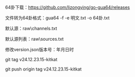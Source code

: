 
64卦下载：https://github.com/lizongying/go-gua64/releases

文件转为64卦格式：gua64 -f -e 明文.txt -o 64卦.txt

默认源：raw\channels.txt

默认源列表：raw\sources.txt

修改version.json版本号：年月日时

git tag v24.12.23.15-kitkat

git push origin tag v24.12.23.15-kitkat